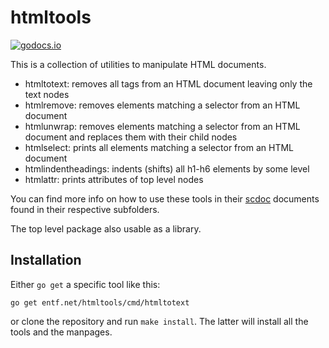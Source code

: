 # htmltools

[![godocs.io](https://godocs.io/entf.net/htmltools?status.svg)](https://godocs.io/entf.net/htmltools)

This is a collection of utilities to manipulate HTML documents.

- htmltotext: removes all tags from an HTML document leaving only the text nodes
- htmlremove: removes elements matching a selector from an HTML document
- htmlunwrap: removes elements matching a selector from an HTML document and
  replaces them with their child nodes
- htmlselect: prints all elements matching a selector from an HTML document
- htmlindentheadings: indents (shifts) all h1-h6 elements by some level
- htmlattr: prints attributes of top level nodes

You can find more info on how to use these tools in their
[scdoc](https://git.sr.ht/~sircmpwn/scdoc) documents found in their respective
subfolders.

The top level package also usable as a library.

## Installation

Either `go get` a specific tool like this:

```
go get entf.net/htmltools/cmd/htmltotext
```

or clone the repository and run `make install`. The latter will install all the
tools and the manpages.
